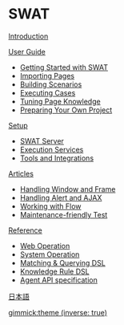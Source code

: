# SWAT

[Introduction](index.md)

[User Guide]()

* [Getting Started with SWAT](guide_start.md)
* [Importing Pages](guide_knowledge.md)
* [Building Scenarios](guide_scenarios.md)
* [Executing Cases](guide_execution.md)
* [Tuning Page Knowledge](guide_tuning.md)
* [Preparing Your Own Project](guide_final.md)
 
[Setup]()

* [SWAT Server](setup_swat.md)
* [Execution Services](setup_execservices.md)
* [Tools and Integrations](setup_tools.md)

[Articles]()

* [Handling Window and Frame](article_window.md)
* [Handling Alert and AJAX](article_ajax.md)
* [Working with Flow](article_flow.md)
* [Maintenance-friendly Test](article_maintenance.md)

[Reference]()

* [Web Operation](ref_web_operation.md)
* [System Operation](ref_sys_operation.md)
* [Matching & Querying DSL](ref_mq_rule.md)
* [Knowledge Rule DSL](ref_knowledge_rule.md)
* [Agent API specification](ref_agent_api.md)

[日本語](/ja/swat/)

[gimmick:theme (inverse: true)](bootstrap)

